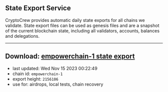 ## State Export Service
CryptoCrew provides automatic daily state exports for all chains we validate. State export files can be used as genesis files and are a snapshot of the current blockchain state, including all validators, accounts, balances and delegations.

---
**Download: [empowerchain-1 state export](https://dl.ccvalidators.com/SERVICE/empowerchain/empowerchain-1_export_2156106.json)**
---

- last updated: Wed Nov 15 2023 00:22:49
- chain id: `empowerchain-1`
- export height: `2156106`
- use for: airdrops, local tests, chain recovery
